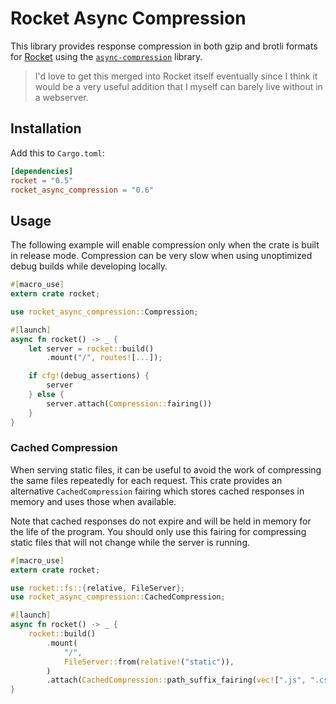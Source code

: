 # Rocket Async Compression

This library provides response compression in both gzip and brotli formats for [Rocket](https://rocket.rs/) using the [`async-compression`](https://docs.rs/async-compression) library.

> I'd love to get this merged into Rocket itself eventually since I think it would be a very useful addition that I myself can barely live without in a webserver.

## Installation

Add this to `Cargo.toml`:

```toml
[dependencies]
rocket = "0.5"
rocket_async_compression = "0.6"
```

## Usage

The following example will enable compression only when the crate is built in release mode. Compression can be very slow when using unoptimized debug builds while developing locally.

```rs
#[macro_use]
extern crate rocket;

use rocket_async_compression::Compression;

#[launch]
async fn rocket() -> _ {
    let server = rocket::build()
        .mount("/", routes![...]);

    if cfg!(debug_assertions) {
        server
    } else {
        server.attach(Compression::fairing())
    }
}
```

### Cached Compression

When serving static files, it can be useful to avoid the work of compressing the same files repeatedly for each request. This crate provides an alternative `CachedCompression` fairing which stores cached responses in memory and uses those when available.

Note that cached responses do not expire and will be held in memory for the life of the program. You should only use this fairing for compressing static files that will not change while the server is running.

```rs
#[macro_use]
extern crate rocket;

use rocket::fs::{relative, FileServer};
use rocket_async_compression::CachedCompression;

#[launch]
async fn rocket() -> _ {
    rocket::build()
        .mount(
            "/",
            FileServer::from(relative!("static")),
        )
        .attach(CachedCompression::path_suffix_fairing(vec![".js", ".css", ".html", ".wasm"]))
}
```
